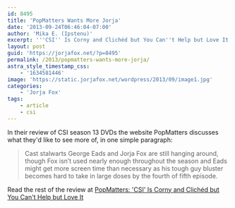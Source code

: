 ```yaml
---
id: 8495
title: 'PopMatters Wants More Jorja'
date: '2013-09-24T06:46:04-07:00'
author: 'Mika E. (Ipstenu)'
excerpt: '''CSI'' Is Corny and Clichéd but You Can''t Help but Love It... And they''re right!'
layout: post
guid: 'https://jorjafox.net/?p=8495'
permalink: /2013/popmatters-wants-more-jorja/
astra_style_timestamp_css:
    - '1634581446'
image: 'https://static.jorjafox.net/wordpress/2013/09/image1.jpg'
categories:
    - 'Jorja Fox'
tags:
    - article
    - csi
---
```


In their review of CSI season 13 DVDs the website PopMatters discusses what they'd like to see more of, in one simple paragraph:
<blockquote>Cast stalwarts George Eads and Jorja Fox are still hanging around, though Fox isn’t used nearly enough throughout the season and Eads might get more screen time than necessary as his tough guy bluster becomes hard to take in large doses by the fourth of fifth episode.</blockquote>
Read the rest of the review at <a href="http://www.popmatters.com/review/csi-crime-scene-investigation-the-thirteenth-season/">PopMatters: 'CSI' Is Corny and Clichéd but You Can't Help but Love It</a>